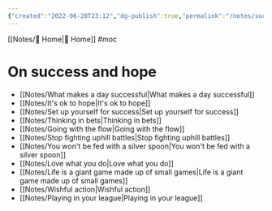 ```yaml
---
{"created":"2022-06-28T23:12","dg-publish":true,"permalink":"/notes/success-and-hope-mo-c/","dgPassFrontmatter":true,"updated":"2025-01-19T22:16:26.350+01:00"}
---
```


[[Notes/ Home\| Home]] #moc 

# On success and hope
- [[Notes/What makes a day successful\|What makes a day successful]]
- [[Notes/It's ok to hope\|It's ok to hope]]
- [[Notes/Set up yourself for success\|Set up yourself for success]] 
- [[Notes/Thinking in bets\|Thinking in bets]]
- [[Notes/Going with the flow\|Going with the flow]]
- [[Notes/Stop fighting uphill battles\|Stop fighting uphill battles]]
- [[Notes/You won't be fed with a silver spoon\|You won't be fed with a silver spoon]] 
- [[Notes/Love what you do\|Love what you do]]
- [[Notes/Life is a giant game made up of small games\|Life is a giant game made up of small games]]
- [[Notes/Wishful action\|Wishful action]]
- [[Notes/Playing in your league\|Playing in your league]]